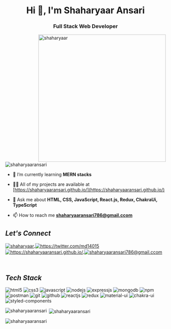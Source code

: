 <h1 align="center">Hi 👋, I'm Shaharyaar Ansari</h1>
<h3 align="center">Full Stack Web Developer</h3>
<img align="right"  width="400" src="https://encrypted-tbn0.gstatic.com/images?q=tbn:ANd9GcTN6BAZapEOZHmgmWGAmYztiQ_hxI02UeID3Q&usqp=CAU" alt="shaharyaar" />
<p align="left"> <img src="https://komarev.com/ghpvc/?username=shaharyaaransari&label=Profile%20views&color=0e75b6&style=flat" alt="shaharyaaransari" /> </p>

- 🌱 I’m currently learning **MERN stacks**

- 👨‍💻 All of my projects are available at [https://shaharyaaransari.github.io/](https://shaharyaaransari.github.io/)

- 💬 Ask me about **HTML, CSS, JavaScript, React.js, Redux, ChakraUi, TypeScript**

- 📫 How to reach me **shaharyaaransari786@gmail.ccom**

<h2><i>Let's Connect</i></h2>


<p align="left">
    <a href="https://www.linkedin.com/in/shaharyaar-ansari-053991229/">
        <img align="center" src="https://img.shields.io/badge/LinkedIn-0077B5?style=for-the-badge&logo=linkedin&logoColor=white" alt="shaharyaar" />
    </a>
    <a href="*">
        <img align="center" src="https://img.shields.io/badge/Twitter-1DA1F2?style=for-the-badge&logo=twitter&logoColor=white" alt="https://twitter.com/md14015" />
    </a>
    <a href="https://shaharyaaransari.github.io/">
        <img align="center" src="https://img.shields.io/badge/Portfolio-18A303?style=for-the-badge&logo=ionic&logoColor=white" alt="https://shaharyaaransari.github.io/" />
    </a>
    <a title="shaharyaaransari786@gmail.ccom" href="shaharyaaransari786@gmail.ccom">
        <img align="center" src="https://img.shields.io/badge/Gmail-D14836?style=for-the-badge&logo=gmail&logoColor=white" alt="shaharyaaransari786@gmail.ccom" />
    </a>
</p>
<br/>
<h2><i>Tech Stack</i></h2>

<p>
    <img src="https://img.shields.io/badge/HTML5-E34F26?style=for-the-badge&logo=html5&logoColor=white" alt="html5" />
    <img src="https://img.shields.io/badge/CSS3-1572B6?style=for-the-badge&logo=css3&logoColor=white" alt="css3" />
    <img src="https://img.shields.io/badge/JavaScript-323330?style=for-the-badge&logo=javascript&logoColor=F7DF1E" alt="javascript" />
    <img src="https://img.shields.io/badge/Node.js-339933?style=for-the-badge&logo=nodedotjs&logoColor=white" alt="nodejs" />
    <img src="https://img.shields.io/badge/Express.js-000000?style=for-the-badge&logo=express&logoColor=white" alt="expressjs" />
    <img src="https://img.shields.io/badge/MongoDB-4EA94B?style=for-the-badge&logo=mongodb&logoColor=white" alt="mongodb" />
    <img src="https://img.shields.io/badge/npm-CB3837?style=for-the-badge&logo=npm&logoColor=white" alt="npm" />
    <img src="https://img.shields.io/badge/Postman-FF6C37?style=for-the-badge&logo=Postman&logoColor=white" alt="postman" />
    <img src="https://img.shields.io/badge/Git-f44d27?style=for-the-badge&logo=git&logoColor=white" alt="git" />
    <img src="https://img.shields.io/badge/GitHub-100000?style=for-the-badge&logo=github&logoColor=white" alt="github" />
    <img src="https://img.shields.io/badge/React-20232A?style=for-the-badge&logo=react&logoColor=61DAFB" alt="reactjs" />
    <img src="https://img.shields.io/badge/Redux-593D88?style=for-the-badge&logo=redux&logoColor=white" alt="redux" />
    <img src="https://img.shields.io/badge/Material%20UI-007FFF?style=for-the-badge&logo=mui&logoColor=white" alt="material-ui" />
    <img src="https://img.shields.io/badge/Chakra%20UI-3bc7bd?style=for-the-badge&logo=chakraui&logoColor=white" alt="chakra-ui" />
    <img src="https://img.shields.io/badge/styled--components-DB7093?style=for-the-badge&logo=styled-components&logoColor=white" alt="styled-components" />
</p>

<p><img align="left" src="https://github-readme-stats.vercel.app/api/top-langs?username=shaharyaaransari&show_icons=true&locale=en&layout=compact" alt="shaharyaaransari" /></p>

<p>&nbsp;<img align="center" src="https://github-readme-stats.vercel.app/api?username=shaharyaaransari&show_icons=true&locale=en" alt="shaharyaaransari" /></p>

<p><img align="center" src="https://github-readme-streak-stats.herokuapp.com/?user=shaharyaaransari&" alt="shaharyaaransari" /></p>

